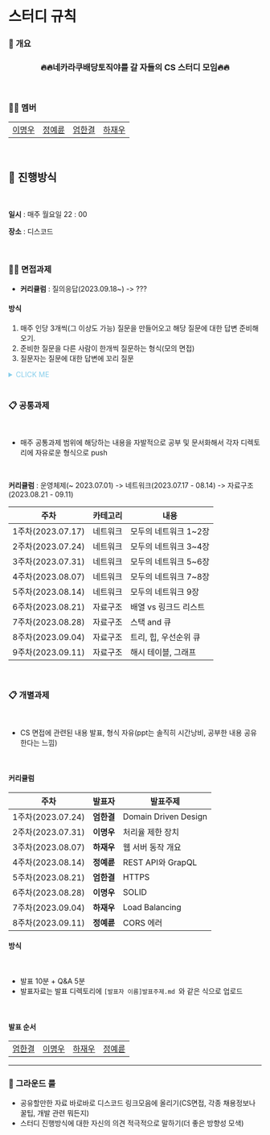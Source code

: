# 스터디 규칙

### 🐶 개요

<h3 align="center">🔥🔥네카라쿠배당토직야를 갈 자들의 CS 스터디 모임🔥🔥</h3>

<br>

### 🤼‍♂️ 멤버

<table>
  <tr>
    <td align="center">
      <a href="https://github.com/JeongHwan-dev">
        이명우
      </a>
    </td>
    <td align="center">
      <a href="https://github.com/YeryunJung">
        정예륜
      </a>
    </td>
    <td align="center">
      <a href="https://github.com/ah9mon">
        엄한결
      </a>
    </td>
    <td align="center">
      <a href="https://github.com/jwoohaha">
        하재우
      </a>
    </td>
  </tr>
</table>

<br>

## 🤝 진행방식

<br>

**일시** : 매주 월요일 22 : 00

**장소** : 디스코드

<br>

### 🧑‍💻 **면접과제**

* **커리큘럼** : 질의응답(2023.09.18~) -> ???

#### 방식

1. 매주 인당 3개씩(그 이상도 가능) 질문을 만들어오고 해당 질문에 대한 답변 준비해오기.
2. 준비한 질문을 다른 사람이 한개씩 질문하는 형식(모의 면접)
3. 질문자는 질문에 대한 답변에 꼬리 질문

<details><summary style="color:skyblue">CLICK ME</summary>
<p>

</p>
</details>
<br>

### 📋 공통과제

<br>

* 매주 공통과제 범위에 해당하는 내용을 자발적으로 공부 및 문서화해서 각자 디렉토리에 자유로운 형식으로 push

<br>

**커리큘럼** : 운영체제(~ 2023.07.01) -> 네트워크(2023.07.17 - 08.14) -> 자료구조(2023.08.21 - 09.11)
<br>

| 주차              | 카테고리 | 내용            |
| --------------- | ---- | ------------- |
| 1주차(2023.07.17) | 네트워크 | 모두의 네트워크 1~2장 |
| 2주차(2023.07.24) | 네트워크 | 모두의 네트워크 3~4장 |
| 3주차(2023.07.31) | 네트워크 | 모두의 네트워크 5~6장 |
| 4주차(2023.08.07) | 네트워크 | 모두의 네트워크 7~8장 |
| 5주차(2023.08.14) | 네트워크 | 모두의 네트워크 9장   |
| 6주차(2023.08.21) | 자료구조 | 배열 vs 링크드 리스트 |
| 7주차(2023.08.28) | 자료구조 | 스택 and 큐        |
| 8주차(2023.09.04) | 자료구조 | 트리, 힙, 우선순위 큐 |
| 9주차(2023.09.11) | 자료구조 | 해시 테이블, 그래프   |

<br>

### 📋 개별과제

<br>

* CS 면접에 관련된 내용 발표, 형식 자유(ppt는 솔직히 시간낭비, 공부한 내용 공유한다는 느낌)
  
  <br>

#### 커리큘럼

| 주차              | 발표자     | 발표주제                 |
| --------------- | ------- | -------------------- |
| 1주차(2023.07.24) | **엄한결** | Domain Driven Design |
| 2주차(2023.07.31) | **이명우** | 처리율 제한 장치            |
| 3주차(2023.08.07) | **하재우** | 웹 서버 동작 개요           |
| 4주차(2023.08.14) | **정예륜** | REST API와 GrapQL     |
| 5주차(2023.08.21) | **엄한결** | HTTPS |
| 6주차(2023.08.28) | **이명우** | SOLID |
| 7주차(2023.09.04) | **하재우** | Load Balancing |
| 8주차(2023.09.11) | **정예륜** | CORS 에러 |
#### 방식

<br>

* 발표 10분 + Q&A 5분
* 발표자료는 발표 디렉토리에 `[발표자 이름]발표주제.md `와 같은 식으로 업로드

<br>

#### 발표 순서

<table>
  <tr>
    <td align="center">
      <a href="https://github.com/ah9mon">
        엄한결
      </a>
    </td>
    <td align="center">
      <a href="https://github.com/Fishphobiagg">
        이명우
      </a>
    </td>
    <td align="center">
      <a href="https://github.com/jwoohaha">
        하재우
      </a>
    </td>
    <td align="center">
      <a href="https://github.com/YeryunJung">
        정예륜
      </a>
    </td>
  </tr>
</table>

---

### 🚩 그라운드 룰

* 공유할만한 자료 바로바로 디스코드 링크모음에 올리기(CS면접, 각종 채용정보나 꿀팁, 개발 관련 뭐든지)
* 스터디 진행방식에 대한 자신의 의견 적극적으로 말하기(더 좋은 방향성 모색)

<br>
<br>
